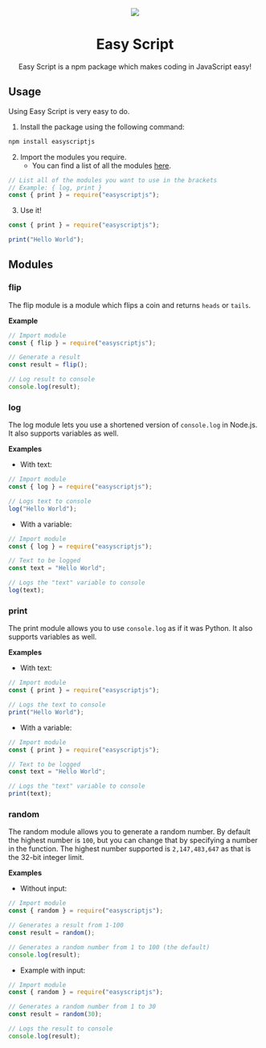 <p align="center">
  <img src="https://easyscriptjs.github.io/images/cover.png">
</p>

<h1 align="center">Easy Script</h1>
<p align="center">Easy Script is a npm package which makes coding in JavaScript easy!</p>

## Usage
Using Easy Script is very easy to do.

1. Install the package using the following command:

```bash
npm install easyscriptjs
```

2. Import the modules you require.
    - You can find a list of all the modules [here](#modules).

```js
// List all of the modules you want to use in the brackets
// Example: { log, print }
const { print } = require("easyscriptjs");
```

3. Use it!

```js
const { print } = require("easyscriptjs");

print("Hello World");
```

## Modules

### flip
The flip module is a module which flips a coin and returns `heads` or `tails`.

**Example**

```js
// Import module
const { flip } = require("easyscriptjs");

// Generate a result
const result = flip();

// Log result to console
console.log(result);
```

### log
The log module lets you use a shortened version of `console.log` in Node.js. It also supports variables as well.

**Examples**

- With text:
```js
// Import module
const { log } = require("easyscriptjs");

// Logs text to console
log("Hello World");
```

- With a variable:
```js
// Import module
const { log } = require("easyscriptjs");

// Text to be logged
const text = "Hello World";

// Logs the "text" variable to console
log(text);
```

### print
The print module allows you to use `console.log` as if it was Python. It also supports variables as well.

**Examples**

- With text:
```js
// Import module
const { print } = require("easyscriptjs");

// Logs the text to console
print("Hello World");
```

- With a variable:
```js
// Import module
const { print } = require("easyscriptjs");

// Text to be logged
const text = "Hello World";

// Logs the "text" variable to console
print(text);
```

### random
The random module allows you to generate a random number. By default the highest number is `100`, but you can change that by specifying a number in the function. The highest number supported is `2,147,483,647` as that is the 32-bit integer limit.

**Examples**

- Without input:
```js
// Import module
const { random } = require("easyscriptjs");

// Generates a result from 1-100
const result = random();

// Generates a random number from 1 to 100 (the default)
console.log(result);
```

- Example with input:
```js
// Import module
const { random } = require("easyscriptjs");

// Generates a random number from 1 to 30
const result = random(30);

// Logs the result to console
console.log(result);
```
